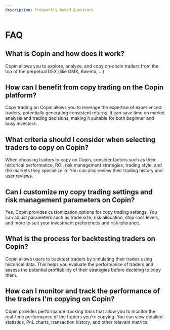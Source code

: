 ```yaml
---
description: Frequently Asked Questions
---
```


# FAQ

## **What is Copin and how does it work?**&#x20;

Copin allows you to explore, analyze, and copy on-chain traders from the top of the perpetual DEX (like GMX, Kwenta, …).&#x20;

## **How can I benefit from copy trading on the Copin platform?**&#x20;

Copy trading on Copin allows you to leverage the expertise of experienced traders, potentially generating consistent returns. It can save time on market analysis and trading decisions, making it suitable for both beginner and busy investors.

## **What criteria should I consider when selecting traders to copy on Copin?**&#x20;

When choosing traders to copy on Copin, consider factors such as their historical performance, ROI, risk management strategies, trading style, and the markets they specialize in. You can also review their trading history and user reviews.

## **Can I customize my copy trading settings and risk management parameters on Copin?**&#x20;

Yes, Copin provides customization options for copy trading settings. You can adjust parameters such as trade size, risk allocation, stop-loss levels, and more to suit your investment preferences and risk tolerance.

## **What is the process for backtesting traders on Copin?**&#x20;

Copin allows users to backtest traders by simulating their trades using historical data. This helps you evaluate the performance of traders and assess the potential profitability of their strategies before deciding to copy them.

## **How can I monitor and track the performance of the traders I'm copying on Copin?**&#x20;

Copin provides performance tracking tools that allow you to monitor the real-time performance of the traders you're copying. You can view detailed statistics, PnL charts, transaction history, and other relevant metrics.

